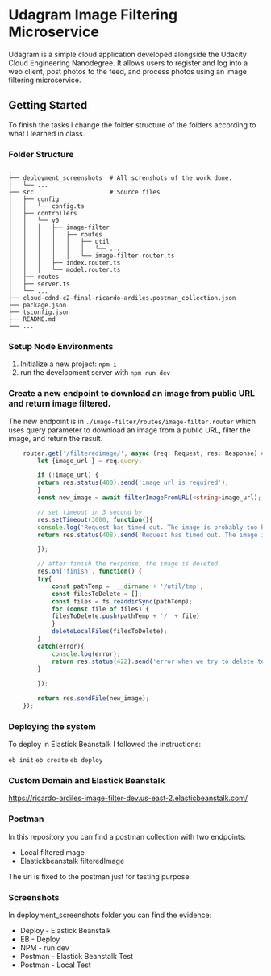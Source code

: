 # Udagram Image Filtering Microservice

Udagram is a simple cloud application developed alongside the Udacity Cloud Engineering Nanodegree. It allows users to register and log into a web client, post photos to the feed, and process photos using an image filtering microservice.

## Getting Started

To finish the tasks I change the folder structure of the folders according to what I learned in class. 

### Folder Structure 
    .
    ├── deployment_screenshots  # All screnshots of the work done.
    │   └── ...  
    ├── src                     # Source files 
    │   ├── config
    │   │   └── config.ts
    │   ├── controllers
    │   │   └── v0
    │   │   │   ├── image-filter
    │   │   │   │   ├── routes
    │   │   │   │   │   ├── util
    │   │   │   │   │   │   └── ...
    │   │   │   │   │   └── image-filter.router.ts
    │   │   │   ├── index.router.ts
    │   │   │   └── model.router.ts
    │   ├── routes
    │   ├── server.ts 
    │   └── ...    
    ├── cloud-cdnd-c2-final-ricardo-ardiles.postman_collection.json  
    ├── package.json                 
    ├── tsconfig.json
    ├── README.md
    └── ...

### Setup Node Environments

1. Initialize a new project: `npm i`
2. run the development server with `npm run dev`

### Create a new endpoint to download an image from public URL and return image filtered.

The new endpoint is in `./image-filter/routes/image-filter.router` which uses query parameter to download an image from a public URL, filter the image, and return the result.

```typescript
    router.get('/filteredimage/', async (req: Request, res: Response) => {
        let {image_url } = req.query;

        if (!image_url) {
        return res.status(400).send('image_url is required');
        }
        const new_image = await filterImageFromURL(<string>image_url);

        // set timeout in 3 second by 
        res.setTimeout(3000, function(){
        console.log('Request has timed out. The image is probably too heavy.');
        return res.status(408).send('Request has timed out. The image is probably too heavy or removed.');

        });

        // after finish the response, the image is deleted.
        res.on('finish', function() {
        try{
            const pathTemp =  __dirname + '/util/tmp';
            const filesToDelete = [];
            const files = fs.readdirSync(pathTemp);
            for (const file of files) {
            filesToDelete.push(pathTemp + '/' + file)
            }
            deleteLocalFiles(filesToDelete);
        }
        catch(error){
            console.log(error);
            return res.status(422).send('error when we try to delete temp file.');
        }
        
        });

        return res.sendFile(new_image);
    });
```

### Deploying the system

To deploy in Elastick Beanstalk I followed the instructions:

`eb init` 
`eb create`
`eb deploy`


### Custom Domain and Elastick Beanstalk


https://ricardo-ardiles-image-filter-dev.us-east-2.elasticbeanstalk.com/


### Postman

In this repository you can find a postman collection with two endpoints:

* Local filteredImage
* Elastickbeanstalk filteredImage

The url is fixed to the postman just for testing purpose.

### Screenshots

In deployment_screenshots folder you can find the evidence:

* Deploy - Elastick Beanstalk
* EB - Deploy
* NPM - run dev 
* Postman - Elastick Beanstalk Test
* Postman - Local Test